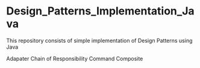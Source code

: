 # Design_Patterns_Implementation_Java

This repository consists of simple implementation of Design Patterns using Java

Adapater
Chain of Responsibility
Command
Composite


